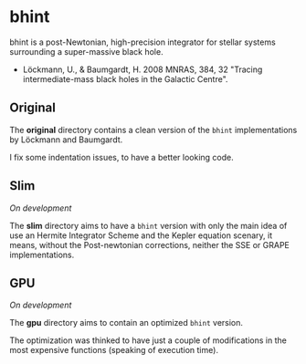 bhint
=====

bhint is a post-Newtonian, high-precision integrator for stellar systems surrounding a super-massive black hole.

 * Löckmann, U., &amp; Baumgardt, H. 2008 MNRAS, 384, 32 "Tracing intermediate-mass black holes in the Galactic Centre".

Original
---------

The **original** directory contains a clean version
of the ``bhint`` implementations by Löckmann and Baumgardt.

I fix some indentation issues,
to have a better looking code.

Slim
------

*On development*

The **slim** directory
aims to have a ``bhint`` version
with only the main idea of use
an Hermite Integrator Scheme
and the Kepler equation scenary,
it means, without the Post-newtonian corrections,
neither the SSE or GRAPE implementations.

GPU
-------

*On development*

The **gpu** directory
aims to contain an optimized ``bhint`` version.

The optimization was thinked to have
just a couple of modifications in the most
expensive functions (speaking of execution time).
